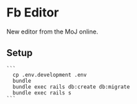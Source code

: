 # Fb Editor

New editor from the MoJ online.

## Setup

    ```
      cp .env.development .env
      bundle
      bundle exec rails db:create db:migrate
      bundle exec rails s
    ```
